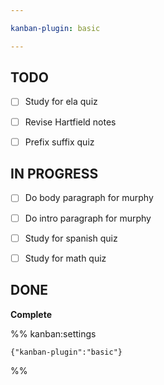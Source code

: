 ```yaml
---

kanban-plugin: basic

---
```


## TODO

- [ ] Study for ela quiz
- [ ] Revise Hartfield notes
- [ ] Prefix suffix quiz


## IN PROGRESS

- [ ] Do body paragraph for murphy
- [ ] Do intro paragraph for murphy
- [ ] Study for spanish quiz
- [ ] Study for math quiz


## DONE

**Complete**




%% kanban:settings
```
{"kanban-plugin":"basic"}
```
%%